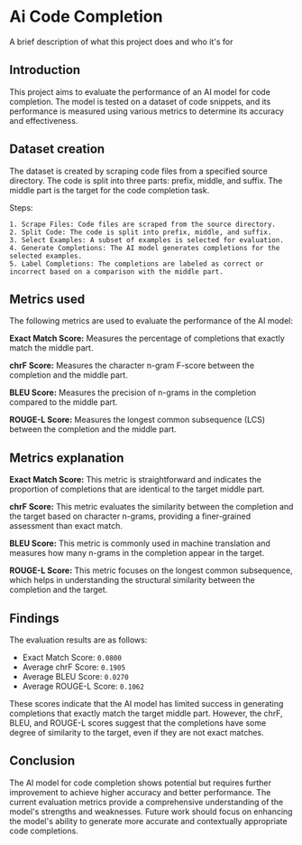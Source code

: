
# Ai Code Completion

A brief description of what this project does and who it's for


## Introduction

This project aims to evaluate the performance of an AI model for code completion. The model is tested on a dataset of code snippets, and its performance is measured using various metrics to determine its accuracy and effectiveness.
## Dataset creation

The dataset is created by scraping code files from a specified source directory. The code is split into three parts: prefix, middle, and suffix. The middle part is the target for the code completion task.

Steps:

    1. Scrape Files: Code files are scraped from the source directory.
    2. Split Code: The code is split into prefix, middle, and suffix.
    3. Select Examples: A subset of examples is selected for evaluation.
    4. Generate Completions: The AI model generates completions for the selected examples.
    5. Label Completions: The completions are labeled as correct or incorrect based on a comparison with the middle part.
## Metrics used

The following metrics are used to evaluate the performance of the AI model:

**Exact Match Score:** Measures the percentage of completions that exactly match the middle part.

**chrF Score:** Measures the character n-gram F-score between the completion and the middle part.

**BLEU Score:** Measures the precision of n-grams in the completion compared to the middle part.

**ROUGE-L Score:** Measures the longest common subsequence (LCS) between the completion and the middle part.
## Metrics explanation

**Exact Match Score:** This metric is straightforward and indicates the proportion of completions that are identical to the target middle part.

**chrF Score:** This metric evaluates the similarity between the completion and the target based on character n-grams, providing a finer-grained assessment than exact match.

**BLEU Score:** This metric is commonly used in machine translation and measures how many n-grams in the completion appear in the target.

**ROUGE-L Score:** This metric focuses on the longest common subsequence, which helps in understanding the structural similarity between the completion and the target.
## Findings

The evaluation results are as follows:  
 - Exact Match Score: `0.0800`
- Average chrF Score: `0.1905`
- Average BLEU Score: `0.0270`
- Average ROUGE-L Score: `0.1062`

These scores indicate that the AI model has limited success in generating completions that exactly match the target middle part. However, the chrF, BLEU, and ROUGE-L scores suggest that the completions have some degree of similarity to the target, even if they are not exact matches.
## Conclusion

The AI model for code completion shows potential but requires further improvement to achieve higher accuracy and better performance. The current evaluation metrics provide a comprehensive understanding of the model's strengths and weaknesses. Future work should focus on enhancing the model's ability to generate more accurate and contextually appropriate code completions.